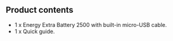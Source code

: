 ## Product contents

* 1 x Energy Extra Battery 2500 with built-in micro-USB cable.
* 1 x Quick guide.

